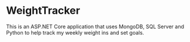 # WeightTracker
This is an ASP.NET Core application that uses MongoDB, SQL Server and Python to help track my weekly weight ins and set goals.
